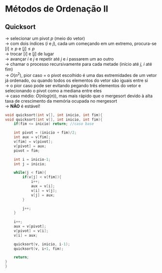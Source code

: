 # Métodos de Ordenação II
## Quicksort
-> selecionar um pivot $p$ (meio do vetor) <br>
-> com dois índices ($i$ e $j$), cada um começando em um extremo, procura-se $\left[i\right] \geq p$ e $\left[j\right] \leq p$ <br>
-> trocar $\left[i\right]$ e $\left[j\right]$ de lugar <br>
-> avançar $i$ e $j$ e repetir até $j$ e $i$ passarem um ao outro <br>
-> chamar o processo recursivamente para cada metade (início até $j$, $i$ até fim) <br>
-> $O(n^2)$, pior caso = o pivot escolhido é uma das extremidades de um vetor já ordenado, ou quando todos os elementos do vetor são iguais entre si <br>
-> o pior caso pode ser evitando pegando três elementos do vetor e selecionando o pivot como a mediana entre eles <br>
-> caso médio: $O(n log(n))$, mas mais rápido que o mergesort devido à alta taxa de crescimento da memória ocupada no mergesort <br>
-> **NÃO** é estável! <br>

```c
void quicksort(int v[], int inicio, int fim){
void quicksort(int v[], int inicio, int fim){
    if(fim <= inicio) return; //caso base

    int pivot = (inicio + fim)/2;
    int aux = v[fim];
    v[fim] = v[pivot];
    v[pivot] = aux;
    pivot = fim;

    int i = inicio-1;
    int j = inicio;

    while(j < fim){
        if(v[j] < v[fim]){
            i++;
            aux = v[i];
            v[i] = v[j];
            v[j] = aux;
        }

        j++;
    }
    
    i++;
    aux = v[pivot];
    v[pivot] = v[i];
    v[i] = aux;

    quicksort(v, inicio, i-1);
    quicksort(v, i+1, fim);

    return;
}
}
```